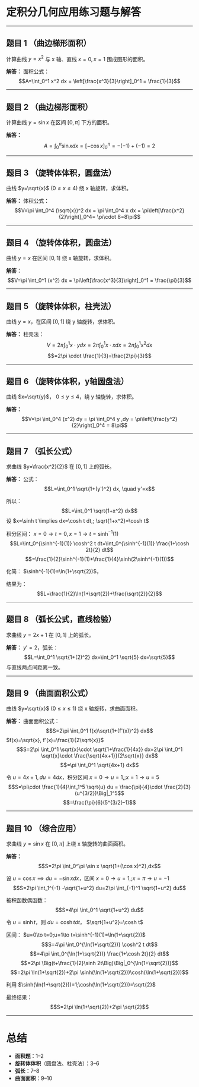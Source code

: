 
# 定积分几何应用练习题与解答

---

## 题目 1 （曲边梯形面积）

计算曲线 $y=x^2$ 与 x 轴、直线 $x=0, x=1$ 围成图形的面积。

**解答：**
面积公式：
$$A=\int_0^1 x^2 dx = \left[\frac{x^3}{3}\right]_0^1 = \frac{1}{3}$$

---

## 题目 2 （曲边梯形面积）

计算曲线 $y=\sin x$ 在区间 $[0,\pi]$ 下方的面积。

**解答：**
$$A=\int_0^\pi \sin x dx = [-\cos x]_0^\pi = -(-1)+(-1)=2$$

---

## 题目 3 （旋转体体积，圆盘法）

曲线 $y=\sqrt{x}$ ($0\le x\le 4$) 绕 x 轴旋转，求体积。

**解答：**
体积公式：
$$V=\pi \int_0^4 (\sqrt{x})^2 dx = \pi \int_0^4 x dx = \pi\left[\frac{x^2}{2}\right]_0^4= \pi\cdot 8=8\pi$$

---

## 题目 4 （旋转体体积，圆盘法）

曲线 $y=x$ 在区间 $[0,1]$ 绕 x 轴旋转，求体积。

**解答：**
$$V=\pi \int_0^1 (x^2) dx = \pi\left[\frac{x^3}{3}\right]_0^1 = \frac{\pi}{3}$$

---

## 题目 5 （旋转体体积，柱壳法）

曲线 $y=x$，在区间 $[0,1]$ 绕 y 轴旋转，求体积。

**解答：**
柱壳法：
$$V=2\pi \int_0^1 x\cdot y dx = 2\pi \int_0^1 x\cdot x dx=2\pi \int_0^1 x^2 dx$$
$$=2\pi \cdot \frac{1}{3}=\frac{2\pi}{3}$$

---

## 题目 6 （旋转体体积，y轴圆盘法）

曲线 $x=\sqrt{y}$， $0\le y \le 4$，绕 y 轴旋转，求体积。

**解答：**
$$V=\pi \int_0^4 (x^2) dy = \pi \int_0^4 y ,dy = \pi\left[\frac{y^2}{2}\right]_0^4 = 8\pi$$

---

## 题目 7 （弧长公式）

求曲线 $y=\frac{x^2}{2}$ 在 $[0,1]$ 上的弧长。

**解答：**
公式：
$$L=\int_0^1 \sqrt{1+(y')^2} dx, \quad y'=x$$
  
所以：
$$L=\int_0^1 \sqrt{1+x^2} dx$$
设 $x=\sinh t \implies dx=\cosh t dt,; \sqrt{1+x^2}=\cosh t$
  
积分区间： $x=0\to t=0, x=1\to t=\sinh^{-1}(1)$
$$L=\int_0^{\sinh^{-1}(1)} \cosh^2 t dt=\int_0^{\sinh^{-1}(1)} \frac{1+\cosh 2t}{2} dt$$
$$=\frac{1}{2}\sinh^{-1}(1)+\frac{1}{4}\sinh(2\sinh^{-1}(1))$$
  
化简： $\sinh^{-1}(1)=\ln(1+\sqrt{2})$，
  
结果为：
$$L=\frac{1}{2}\ln(1+\sqrt{2})+\frac{\sqrt{2}}{2}$$

---

## 题目 8 （弧长公式，直线检验）

求曲线 $y=2x+1$ 在 $[0,1]$ 上的弧长。

**解答：**
$y'=2$，弧长：
$$L=\int_0^1 \sqrt{1+(2)^2} dx=\int_0^1 \sqrt{5} dx=\sqrt{5}$$
与直线两点间距离一致。

---

## 题目 9 （曲面面积公式）

曲线 $y=\sqrt{x}$ ($0\le x\le 1$) 绕 x 轴旋转，求曲面面积。

**解答：**
曲面面积公式：
$$S=2\pi \int_0^1 f(x)\sqrt{1+(f'(x))^2} dx$$
$f(x)=\sqrt{x}, f'(x)=\frac{1}{2\sqrt{x}}$
$$S=2\pi \int_0^1 \sqrt{x}\cdot \sqrt{1+\frac{1}{4x}} dx=2\pi \int_0^1 \sqrt{x}\cdot \frac{\sqrt{4x+1}}{2\sqrt{x}} dx$$
$$=\pi \int_0^1 \sqrt{4x+1} dx$$
  
令 $u=4x+1, du=4dx$，积分区间 $x=0\to u=1,;x=1\to u=5$
$$S=\pi\cdot \frac{1}{4}\int_1^5 \sqrt{u} du = \frac{\pi}{4}\cdot \frac{2}{3}(u^{3/2})\Big|_1^5$$
$$=\frac{\pi}{6}(5^{3/2}-1)$$

---

## 题目 10 （综合应用）

求曲线 $y=\sin x$ 在 $[0,\pi]$ 上绕 x 轴旋转的曲面面积。

**解答：**
$$S=2\pi \int_0^\pi \sin x \sqrt{1+(\cos x)^2},dx$$
  
设 $u=\cos x \implies du=-\sin x dx$，区间 $x=0\to u=1,;x=\pi\to u=-1$
$$S=2\pi \int_1^{-1} -\sqrt{1+u^2} du=2\pi \int_{-1}^1 \sqrt{1+u^2} du$$
  
被积函数偶函数：
$$S=4\pi \int_0^1 \sqrt{1+u^2} du$$
  
令 $u=\sinh t$，则 $du=\cosh t dt$， $\sqrt{1+u^2}=\cosh t$
  
区间： $u=0\to t=0;u=1\to t=\sinh^{-1}(1)=\ln(1+\sqrt{2})$
$$S=4\pi \int_0^{\ln(1+\sqrt{2})} \cosh^2 t dt$$
$$=4\pi \int_0^{\ln(1+\sqrt{2})} \frac{1+\cosh 2t}{2} dt$$
$$=2\pi \Big(t+\frac{1}{2}\sinh 2t\Big)\Big|_0^{\ln(1+\sqrt{2})}$$
$$=2\pi \ln(1+\sqrt{2})+2\pi \sinh(\ln(1+\sqrt{2}))\cosh(\ln(1+\sqrt{2}))$$
  
利用 $\sinh(\ln(1+\sqrt{2}))=1;\cosh(\ln(1+\sqrt{2}))=\sqrt{2}$
  
最终结果：
$$S=2\pi \ln(1+\sqrt{2})+2\pi \sqrt{2}$$

---

# 总结

* **面积题**：1–2
* **旋转体体积**（圆盘法、柱壳法）：3–6
* **弧长**：7–8
* **曲面面积**：9–10



